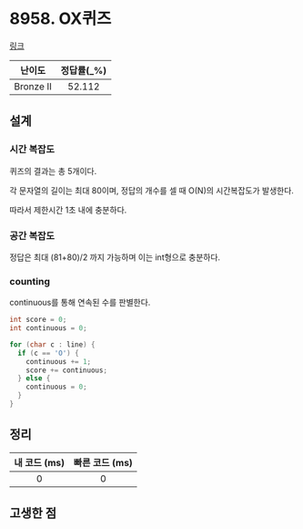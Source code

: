 # 8958. OX퀴즈

[링크](https://www.acmicpc.net/problem/8958)

|  난이도   | 정답률(\_%) |
| :-------: | :---------: |
| Bronze II |   52.112    |

## 설계

### 시간 복잡도

퀴즈의 결과는 총 5개이다.

각 문자열의 길이는 최대 80이며, 정답의 개수를 셀 때 O(N)의 시간복잡도가 발생한다.

따라서 제한시간 1초 내에 충분하다.

### 공간 복잡도

정답은 최대 (81+80)/2 까지 가능하며 이는 int형으로 충분하다.

### counting

continuous를 통해 연속된 수를 판별한다.

```cpp
int score = 0;
int continuous = 0;

for (char c : line) {
  if (c == 'O') {
    continuous += 1;
    score += continuous;
  } else {
    continuous = 0;
  }
}
```

## 정리

| 내 코드 (ms) | 빠른 코드 (ms) |
| :----------: | :------------: |
|      0       |       0        |

## 고생한 점
